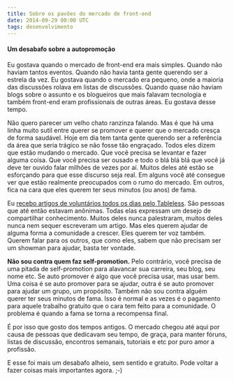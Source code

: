 ```yaml
---
title: Sobre os pavões do mercado de front-end
date: 2014-09-29 00:00 UTC
tags: desenvolvimento
---
```


#### Um desabafo sobre a autopromoção

Eu gostava quando o mercado de front-end era mais simples. Quando não haviam tantos eventos. Quando não havia tanta gente querendo ser a estrela da vez. Eu gostava quando o mercado era pequeno, onde a maioria das discussões rolava em listas de discussões. Quando quase não haviam blogs sobre o assunto e os blogueiros que mais falavam tecnologia e também front-end eram profissionais de outras áreas. Eu gostava desse tempo.

Não quero parecer um velho chato ranzinza falando. Mas é que há uma linha muito sutil entre querer se promover e querer que o mercado cresça de forma saudável. Hoje em dia tem tanta gente querendo ser a referência da área que seria trágico se não fosse tão engraçado. Todos eles dizem que estão mudando o mercado. Que você precisa se levantar e fazer alguma coisa. Que você precisa ser ousado e todo o blá blá blá que você já deve ter ouvido falar milhões de vezes por aí. Muitos deles até estão se esforçando para que esse discurso seja real. Em alguns você até consegue ver que estão realmente preocupados com o rumo do mercado. Em outros, fica na cara que eles querem ter seus minutos (ou anos) de fama.

Eu [recebo artigos de voluntários todos os dias pelo Tableless](http://tableless.com.br/seja-um-autor/). São pessoas que até então estavam anônimas. Todas elas expressam um desejo de compartilhar conhecimento. Muitos deles nunca palestraram, muitos deles nunca nem sequer escreveram um artigo. Mas eles querem ajudar de alguma forma a comunidade a crescer. Eles querem ter voz também. Querem falar para os outros, que como eles, sabem que não precisam ser um showman para ajudar, basta ter vontade.

**Não sou contra quem faz self-promotion.** Pelo contrário, você precisa de uma pitada de self-promotion para alavancar sua carreira, seu blog, seu nome etc. Se auto promover é algo que você precisa usar, mas usar bem. Uma coisa é se auto promover para se ajudar, outra é se auto promover para ajudar um grupo, um propósito. Também não sou contra alguém querer ter seus minutos de fama. Isso é normal e as vezes é o pagamento para aquele trabalho gratuito que o cara tem feito para a comunidade. O problema é quando a fama se torna a recompensa final.

É por isso que gosto dos tempos antigos. O mercado chegou até aqui por causa de pessoas que dedicavam seu tempo, de graça, para manter fóruns, listas de discussão, encontros semanais, tutoriais e etc por puro amor a profissão.

E esse foi mais um desabafo alheio, sem sentido e gratuito. Pode voltar a fazer coisas mais importantes agora. ;-)
